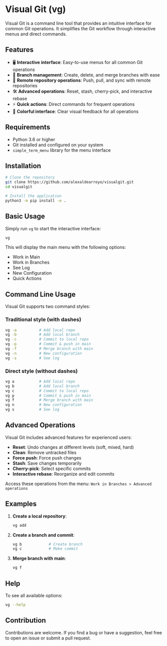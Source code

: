 # Visual Git (vg)

Visual Git is a command line tool that provides an intuitive interface for common Git operations. It simplifies the Git workflow through interactive menus and direct commands.

## Features

- 🖥️ **Interactive interface**: Easy-to-use menus for all common Git operations
- 🌿 **Branch management**: Create, delete, and merge branches with ease
- 🔄 **Remote repository operations**: Push, pull, and sync with remote repositories
- 🛠️ **Advanced operations**: Reset, stash, cherry-pick, and interactive rebase
- ⚡ **Quick actions**: Direct commands for frequent operations
- 🎨 **Colorful interface**: Clear visual feedback for all operations

## Requirements

- Python 3.6 or higher
- Git installed and configured on your system
- `simple_term_menu` library for the menu interface

## Installation

```bash
# Clone the repository
git clone https://github.com/alexaldearroyo/visualgit.git
cd visualgit

# Install the application
python3 -m pip install -e .
```

## Basic Usage

Simply run `vg` to start the interactive interface:

```bash
vg
```

This will display the main menu with the following options:
- Work in Main
- Work in Branches
- See Log
- New Configuration
- Quick Actions

## Command Line Usage

Visual Git supports two command styles:

### Traditional style (with dashes)

```bash
vg -a          # Add local repo
vg -b          # Add local branch
vg -c          # Commit to local repo
vg -p          # Commit & push in main
vg -f          # Merge branch with main
vg -n          # New configuration
vg -s          # See log
```

### Direct style (without dashes)

```bash
vg a           # Add local repo
vg b           # Add local branch
vg c           # Commit to local repo
vg p           # Commit & push in main
vg f           # Merge branch with main
vg n           # New configuration
vg s           # See log
```

## Advanced Operations

Visual Git includes advanced features for experienced users:

- **Reset**: Undo changes at different levels (soft, mixed, hard)
- **Clean**: Remove untracked files
- **Force push**: Force push changes
- **Stash**: Save changes temporarily
- **Cherry-pick**: Select specific commits
- **Interactive rebase**: Reorganize and edit commits

Access these operations from the menu:
`Work in Branches > Advanced operations`

## Examples

1. **Create a local repository**:
   ```bash
   vg add
   ```

2. **Create a branch and commit**:
   ```bash
   vg b            # Create branch
   vg c            # Make commit
   ```

3. **Merge branch with main**:
   ```bash
   vg f
   ```

## Help

To see all available options:

```bash
vg --help
```

## Contribution

Contributions are welcome. If you find a bug or have a suggestion, feel free to open an issue or submit a pull request.
